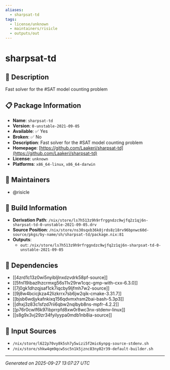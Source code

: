 ```yaml
---
aliases:
  - sharpsat-td
tags:
  - license/unknown
  - maintainers/risicle
  - outputs/out
---
```


# sharpsat-td

## 📝 Description

Fast solver for the #SAT model counting problem

## 📋 Package Information

- **Name**: `sharpsat-td`
- **Version**: `0-unstable-2021-09-05`
- **Available**: ✅ Yes
- **Broken**: ✅ No
- **Description**: Fast solver for the #SAT model counting problem
- **Homepage**: [https://github.com/Laakeri/sharpsat-td](https://github.com/Laakeri/sharpsat-td)
- **License**: `unknown`
- **Platforms**: `x86_64-linux`, `x86_64-darwin`
## 👥 Maintainers

- @risicle


## 🔧 Build Information

- **Derivation Path**: `/nix/store/ls7h513z9h9rfrggndzc9wjfq2z1qj6n-sharpsat-td-0-unstable-2021-09-05.drv`
- **Source Position**: `/nix/store/ns30sqxb36k8jrds8z18rv96bpnwc60d-source/pkgs/by-name/sh/sharpsat-td/package.nix:81`
- **Outputs**:
  - `out`:  `/nix/store/ls7h513z9h9rfrggndzc9wjfq2z1qj6n-sharpsat-td-0-unstable-2021-09-05`

## 🔗 Dependencies

- [[4zrd1c13z0wi5nyibljlnxdzvdrk58pf-source]]
- [[5fnl19ibazlhzcrmxg56s11v29rw1cqc-gmp-with-cxx-6.3.0]]
- [[7j0gk1dhzqjsaf1ck7iqcby9ljfmh7w2-source]]
- [[9j8w4bcicjkza42lizkrrx7sb6jw2qik-cmake-3.31.7]]
- [[bjsb6wdjykafnkixq156qdvmxhsm2bai-bash-5.3p3]]
- [[dhxj3z83c1sfzd7rii6qbw2nqlbyb8ns-mpfr-4.2.2]]
- [[p76r0cwlf6k97ibprrpfd8xw0r8wc3nx-stdenv-linux]]
- [[s8g9x3vj29zr34fyilyypa0mdb1nb8ia-source]]

## 📁 Input Sources

- `/nix/store/l622p70vy8k5sh7y5wizi5f2mic6ynpg-source-stdenv.sh`
- `/nix/store/shkw4qm9qcw5sc5n1k5jznc83ny02r39-default-builder.sh`

---
*Generated on 2025-09-27 13:07:27 UTC*
